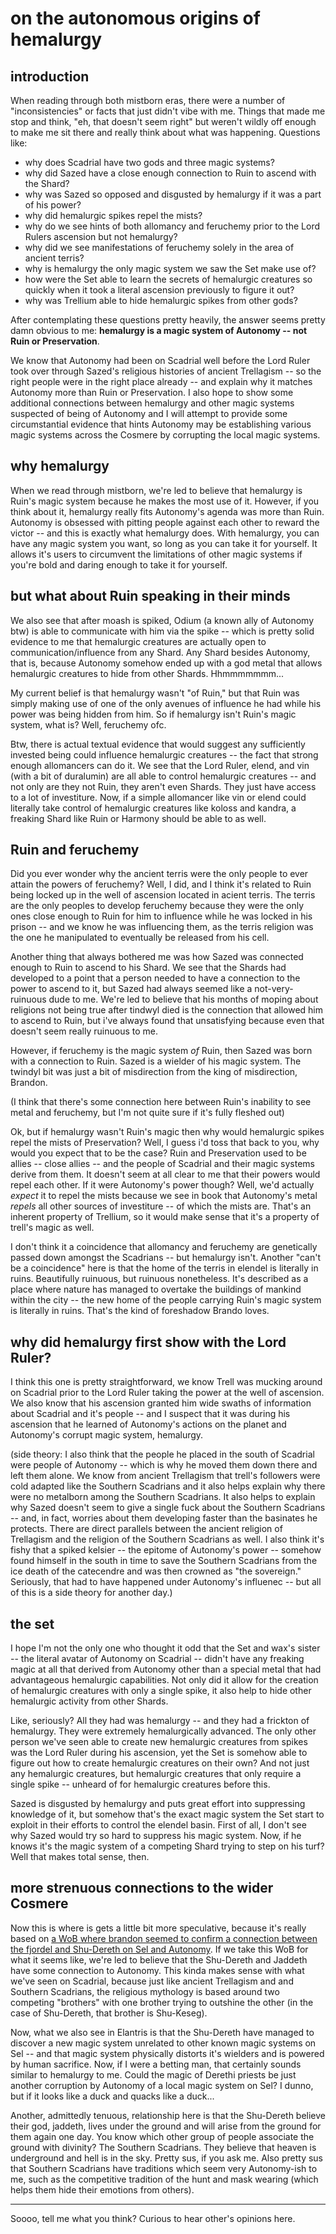 # on the autonomous origins of hemalurgy
## introduction
When reading through both mistborn eras, there were a number of "inconsistencies" or facts that just didn't vibe with me.  Things that made me stop and think, "eh, that doesn't seem right" but weren't wildly off enough to make me sit there and really think about what was happening.  Questions like:
- why does Scadrial have two gods and three magic systems?
- why did Sazed have a close enough connection to Ruin to ascend with the Shard?
- why was Sazed so opposed and disgusted by hemalurgy if it was a part of his power?
- why did hemalurgic spikes repel the mists?
- why do we see hints of both allomancy and feruchemy prior to the Lord Rulers ascension but not hemalurgy?
- why did we see manifestations of feruchemy solely in the area of ancient terris?
- why is hemalurgy the only magic system we saw the Set make use of?
- how were the Set able to learn the secrets of hemalurgic creatures so quickly when it took a literal ascension previously to figure it out?
- why was Trellium able to hide hemalurgic spikes from other gods?

After contemplating these questions pretty heavily, the answer seems pretty damn obvious to me: **hemalurgy is a magic system of Autonomy -- not Ruin or Preservation**.

We know that Autonomy had been on Scadrial well before the Lord Ruler took over through Sazed's religious histories of ancient Trellagism -- so the right people were in the right place already -- and explain why it matches Autonomy more than Ruin or Preservation.  I also hope to show some additional connections between hemalurgy and other magic systems suspected of being of Autonomy and I will attempt to provide some circumstantial evidence that hints Autonomy may be establishing various magic systems across the Cosmere by corrupting the local magic systems.

## why hemalurgy
When we read through mistborn, we're led to believe that hemalurgy is Ruin's magic system because he makes the most use of it.  However, if you think about it, hemalurgy really fits Autonomy's agenda was more than Ruin.  Autonomy is obsessed with pitting people against each other to reward the victor -- and this is exactly what hemalurgy does.  With hemalurgy, you can have any magic system you want, so long as you can take it for yourself.  It allows it's users to circumvent the limitations of other magic systems if you're bold and daring enough to take it for yourself.

## but what about Ruin speaking in their minds
We also see that after moash is spiked, Odium (a known ally of Autonomy btw) is able to communicate with him via the spike -- which is pretty solid evidence to me that hemalurgic creatures are actually open to communication/influence from any Shard.  Any Shard besides Autonomy, that is, because Autonomy somehow ended up with a god metal that allows hemalurgic creatures to hide from other Shards.  Hhmmmmmmm...

My current belief is that hemalurgy wasn't "of Ruin," but that Ruin was simply making use of one of the only avenues of influence he had while his power was being hidden from him.  So if hemalurgy isn't Ruin's magic system, what is?  Well, feruchemy ofc.

Btw, there is actual textual evidence that would suggest any sufficiently invested being could influence hemalurgic creatures -- the fact that strong enough allomancers can do it.  We see that the Lord Ruler, elend, and vin (with a bit of duralumin) are all able to control hemalurgic creatures -- and not only are they not Ruin, they aren't even Shards.  They just have access to a lot of investiture.  Now, if a simple allomancer like vin or elend could literally take control of hemalurgic creatures like koloss and kandra, a freaking Shard like Ruin or Harmony should be able to as well.

## Ruin and feruchemy
Did you ever wonder why the ancient terris were the only people to ever attain the powers of feruchemy?  Well, I did, and I think it's related to Ruin being locked up in the well of ascension located in acient terris.  The terris are the only peoples to develop feruchemy because they were the only ones close enough to Ruin for him to influence while he was locked in his prison -- and we know he was influencing them, as the terris religion was the one he manipulated to eventually be released from his cell.

Another thing that always bothered me was how Sazed was connected enough to Ruin to ascend to his Shard.  We see that the Shards had developed to a point that a person needed to have a connection to the power to ascend to it, but Sazed had always seemed like a not-very-ruinuous dude to me.  We're led to believe that his months of moping about religions not being true after tindwyl died is the connection that allowed him to ascend to Ruin, but i've always found that unsatisfying because even that doesn't seem really ruinuous to me.

However, if feruchemy is the magic system *of* Ruin, then Sazed was born with a connection to Ruin.  Sazed is a wielder of his magic system.  The twindyl bit was just a bit of misdirection from the king of misdirection, Brandon.


(I think that there's some connection here between Ruin's inability to see metal and feruchemy, but I'm not quite sure if it's fully fleshed out)

Ok, but if hemalurgy wasn't Ruin's magic then why would hemalurgic spikes repel the mists of Preservation?  Well, I guess i'd toss that back to you, why would you expect that to be the case?  Ruin and Preservation used to be allies -- close allies -- and the people of Scadrial and their magic systems derive from them.  It doesn't seem at all clear to me that their powers would repel each other.  If it were Autonomy's power though?  Well, we'd actually *expect* it to repel the mists because we see in book that Autonomy's metal *repels* all other sources of investiture -- of which the mists are.  That's an inherent property of Trellium, so it would make sense that it's a property of trell's magic as well.

I don't think it a coincidence that allomancy and feruchemy are genetically passed down amongst the Scadrians -- but hemalurgy isn't.  Another "can't be a coincidence" here is that the home of the terris in elendel is literally in ruins.  Beautifully ruinuous, but ruinuous nonetheless.  It's described as a place where nature has managed to overtake the buildings of mankind within the city -- the new home of the people carrying Ruin's magic system is literally in ruins.  That's the kind of foreshadow Brando loves.

## why did hemalurgy first show with the Lord Ruler?
I think this one is pretty straightforward, we know Trell was mucking around on Scadrial prior to the Lord Ruler taking the power at the well of ascension.  We also know that his ascension granted him wide swaths of information about Scadrial and it's people -- and I suspect that it was during his ascension that he learned of Autonomy's actions on the planet and Autonomy's corrupt magic system, hemalurgy.

(side theory: I also think that the people he placed in the south of Scadrial were people of Autonomy -- which is why he moved them down there and left them alone.  We know from ancient Trellagism that trell's followers were cold adapted like the Southern Scadrians and it also helps explain why there were no metalborn among the Southern Scadrians.  It also helps to explain why Sazed doesn't seem to give a single fuck about the Southern Scadrians -- and, in fact, worries about them developing faster than the basinates he protects.  There are direct parallels between the ancient religion of Trellagism and the religion of the Southern Scadrians as well.  I also think it's fishy that a spiked kelsier -- the epitome of Autonomy's power -- somehow found himself in the south in time to save the Southern Scadrians from the ice death of the catecendre and was then crowned as "the sovereign." Seriously, that had to have happened under Autonomy's influenec -- but all of this is a side theory for another day.)

## the set
I hope I'm not the only one who thought it odd that the Set and wax's sister -- the literal avatar of Autonomy on Scadrial -- didn't have any freaking magic at all that derived from Autonomy other than a special metal that had advantageous hemalurgic capabilities.  Not only did it allow for the creation of hemalurgic creatures with only a single spike, it also help to hide other hemalurgic activity from other Shards.

Like, seriously?  All they had was hemalurgy -- and they had a frickton of hemalurgy.  They were extremely hemalurgically advanced.  The only other person we've seen able to create new hemalurgic creatures from spikes was the Lord Ruler during his ascension, yet the Set is somehow able to figure out how to create hemalurgic creatures on their own?  And not just any hemalurgic creatures, but hemalurgic creatures that only require a single spike -- unheard of for hemalurgic creatures before this.

Sazed is disgusted by hemalurgy and puts great effort into suppressing knowledge of it, but somehow that's the exact magic system the Set start to exploit in their efforts to control the elendel basin.  First of all, I don't see why Sazed would try so hard to suppress his magic system.  Now, if he knows it's the magic system of a competing Shard trying to step on his turf?  Well that makes total sense, then.

## more strenuous connections to the wider Cosmere
Now this is where is gets a little bit more speculative, because it's really based on [a WoB where brandon seemed to confirm a connection between the fjordel and Shu-Dereth on Sel and Autonomy](https://wob.coppermind.net/events/509-youtube-spoiler-stream-5/#e15951).  If we take this WoB for what it seems like, we're led to believe that the Shu-Dereth and Jaddeth have some connection to Autonomy.  This kinda makes sense with what we've seen on Scadrial, because just like ancient Trellagism and and Southern Scadrians, the religious mythology is based around two competing "brothers" with one brother trying to outshine the other (in the case of Shu-Dereth, that brother is Shu-Keseg).

Now, what we also see in Elantris is that the Shu-Dereth have managed to discover a new magic system unrelated to other known magic systems on Sel -- and that magic system physically distorts it's wielders and is powered by human sacrifice.  Now, if I were a betting man, that certainly sounds similar to hemalurgy to me.  Could the magic of Derethi priests be just another corruption by Autonomy of a local magic system on Sel?  I dunno, but if it looks like a duck and quacks like a duck...

Another, admittedly tenuous, relationship here is that the Shu-Dereth believe their god, jaddeth, lives under the ground and will arise from the ground for them again one day.  You know which other group of people associate the ground with divinity?  The Southern Scadrians.  They believe that heaven is underground and hell is in the sky.  Pretty sus, if you ask me.  Also pretty sus that Southern Scadrians have traditions which seem very Autonomy-ish to me, such as the competitive tradition of the hunt and mask wearing (which helps them hide their emotions from others).

---
Soooo, tell me what you think?  Curious to hear other's opinions here.
